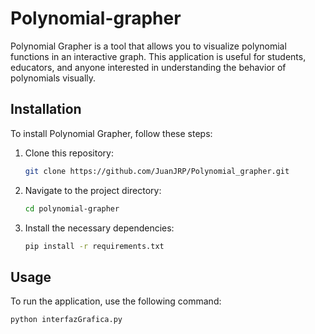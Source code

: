 # Polynomial-grapher

Polynomial Grapher is a tool that allows you to visualize polynomial functions in an interactive graph. This application is useful for students, educators, and anyone interested in understanding the behavior of polynomials visually.

## Installation

To install Polynomial Grapher, follow these steps:

1. Clone this repository:
   ```bash
   git clone https://github.com/JuanJRP/Polynomial_grapher.git

2. Navigate to the project directory:
    ```bash
    cd polynomial-grapher

3. Install the necessary dependencies:
    ```bash
    pip install -r requirements.txt

## Usage

To run the application, use the following command:
```bash
python interfazGrafica.py
